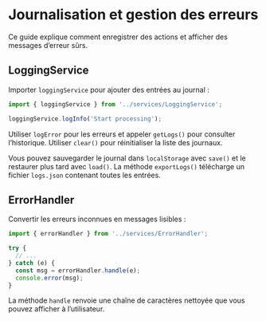 # Journalisation et gestion des erreurs

Ce guide explique comment enregistrer des actions et afficher des messages d’erreur sûrs.

## LoggingService

Importer `loggingService` pour ajouter des entrées au journal :

```ts
import { loggingService } from '../services/LoggingService';

loggingService.logInfo('Start processing');
```

Utiliser `logError` pour les erreurs et appeler `getLogs()` pour consulter l’historique. Utiliser `clear()` pour réinitialiser la liste des journaux.

Vous pouvez sauvegarder le journal dans `localStorage` avec `save()` et le restaurer plus tard avec `load()`. La méthode `exportLogs()` télécharge un fichier `logs.json` contenant toutes les entrées.

## ErrorHandler

Convertir les erreurs inconnues en messages lisibles :

```ts
import { errorHandler } from '../services/ErrorHandler';

try {
  // ...
} catch (e) {
  const msg = errorHandler.handle(e);
  console.error(msg);
}
```

La méthode `handle` renvoie une chaîne de caractères nettoyée que vous pouvez afficher à l’utilisateur.
